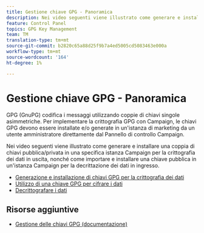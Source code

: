 ```yaml
---
title: Gestione chiave GPG - Panoramica
description: Nei video seguenti viene illustrato come generare e installare una coppia di chiavi pubblica/privata in una specifica istanza Campaign per la crittografia dei dati in uscita, nonché come importare e installare una chiave pubblica in un'istanza Campaign per la decrittazione dei dati in ingresso.
feature: Control Panel
topics: GPG Key Management
team: TM
translation-type: tm+mt
source-git-commit: b2820c65a88d25f9b7a4ed5005cd5083463e000a
workflow-type: tm+mt
source-wordcount: '164'
ht-degree: 1%

---
```



# Gestione chiave GPG - Panoramica

GPG (GnuPG) codifica i messaggi utilizzando coppie di chiavi singole asimmetriche. Per implementare la crittografia GPG con Campaign, le chiavi GPG devono essere installate e/o generate in un&#39;istanza di marketing da un utente amministratore direttamente dal Pannello di controllo Campaign.

Nei video seguenti viene illustrato come generare e installare una coppia di chiavi pubblica/privata in una specifica istanza Campaign per la crittografia dei dati in uscita, nonché come importare e installare una chiave pubblica in un&#39;istanza Campaign per la decrittazione dei dati in ingresso.

* [Generazione e installazione di chiavi GPG per la crittografia dei dati](./generating-and-installing-gpg-keys-for-data-encryption.md)
* [Utilizzo di una chiave GPG per cifrare i dati](./using-a-gpg-key-to-encrypt-data.md)
* [Decrittografare i dati](./decrypting-data.md)

## Risorse aggiuntive

* [Gestione delle chiavi GPG (documentazione)](https://docs.adobe.com/content/help/en/control-panel/using/instances-settings/gpg-keys-management.html)
